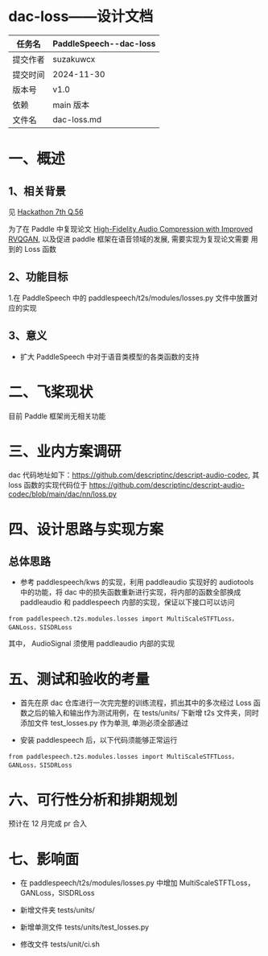 # dac-loss——设计文档

| 任务名   | PaddleSpeech--dac-loss |
| -------- | ------------------------ |
| 提交作者 | suzakuwcx                |
| 提交时间 | 2024-11-30               |
| 版本号   | v1.0                     |
| 依赖     | main 版本                |
| 文件名   | dac-loss.md    |

# 一、概述

## 1、相关背景

见 [Hackathon 7th Q.56](https://github.com/PaddlePaddle/community/blob/master/hackathon/hackathon_7th/%E3%80%90Hackathon%207th%E3%80%91%E4%B8%AA%E4%BA%BA%E6%8C%91%E6%88%98%E8%B5%9B%E2%80%94%E5%A5%97%E4%BB%B6%E5%BC%80%E5%8F%91%E4%BB%BB%E5%8A%A1%E5%90%88%E9%9B%86.md)

为了在 Paddle 中复现论文 [High-Fidelity Audio Compression with Improved RVQGAN](http://arxiv.org/abs/2306.06546), 以及促进 paddle 框架在语音领域的发展, 需要实现为复现论文需要
用到的 Loss 函数

## 2、功能目标

1.在 PaddleSpeech 中的 paddlespeech/t2s/modules/losses.py 文件中放置对应的实现

## 3、意义

- 扩大 PaddleSpeech 中对于语音类模型的各类函数的支持

# 二、飞桨现状

目前 Paddle 框架尚无相关功能

# 三、业内方案调研

dac 代码地址如下：https://github.com/descriptinc/descript-audio-codec, 其 loss 函数的实现代码位于 https://github.com/descriptinc/descript-audio-codec/blob/main/dac/nn/loss.py

# 四、设计思路与实现方案

## 总体思路

- 参考 paddlespeech/kws 的实现，利用 paddleaudio 实现好的 audiotools 中的功能，将 dac 中的损失函数重新进行实现，将内部的函数全部换成 paddleaudio 和 paddlespeech 内部的实现，保证以下接口可以访问

```
from paddlespeech.t2s.modules.losses import MultiScaleSTFTLoss，GANLoss，SISDRLoss
```

其中， AudioSignal 须使用 paddleaudio 内部的实现

# 五、测试和验收的考量

- 首先在原 dac 仓库进行一次完完整的训练流程，抓出其中的多次经过 Loss 函数之后的输入和输出作为测试用例，在 tests/units/ 下新增 t2s 文件夹，同时添加文件 test_losses.py 作为单测, 单测必须全部通过

- 安装 paddlespeech 后，以下代码须能够正常运行

```
from paddlespeech.t2s.modules.losses import MultiScaleSTFTLoss，GANLoss，SISDRLoss
```

# 六、可行性分析和排期规划

预计在 12 月完成 pr 合入

# 七、影响面

- 在 paddlespeech/t2s/modules/losses.py 中增加 MultiScaleSTFTLoss，GANLoss，SISDRLoss

- 新增文件夹 tests/units/

- 新增单测文件 tests/units/test_losses.py

- 修改文件 tests/unit/ci.sh
